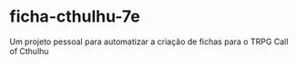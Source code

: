 # ficha-cthulhu-7e
Um projeto pessoal para automatizar a criação de fichas para o TRPG Call of Cthulhu
